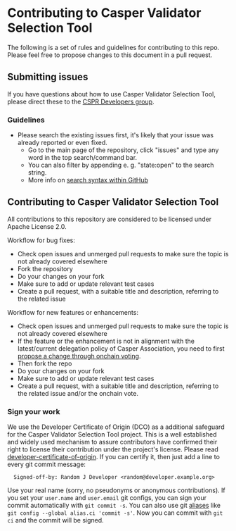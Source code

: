 # Contributing to Casper Validator Selection Tool

The following is a set of rules and guidelines for contributing to this repo. Please feel free to propose changes to this document in a pull request.

## Submitting issues

If you have questions about how to use Casper Validator Selection Tool, please direct these to the [CSPR Developers group](https://t.me/CSPRDevelopers).

### Guidelines
* Please search the existing issues first, it's likely that your issue was already reported or even fixed.
  - Go to the main page of the repository, click "issues" and type any word in the top search/command bar.
  - You can also filter by appending e. g. "state:open" to the search string.
  - More info on [search syntax within GitHub](https://help.github.com/articles/searching-issues)

## Contributing to Casper Validator Selection Tool

All contributions to this repository are considered to be licensed under Apache License 2.0.

Workflow for bug fixes:
* Check open issues and unmerged pull requests to make sure the topic is not already covered elsewhere
* Fork the repository
* Do your changes on your fork
* Make sure to add or update relevant test cases
* Create a pull request, with a suitable title and description, referring to the related issue

Workflow for new features or enhancements:
* Check open issues and unmerged pull requests to make sure the topic is not already covered elsewhere
* If the feature or the enhancement is not in alignment with the latest/current delegation policy of Casper Association, you need to first [propose a change through onchain voting](https://forum.casper.network/c/proposal-discussion/proposal-ideas/10).
* Then fork the repo
* Do your changes on your fork
* Make sure to add or update relevant test cases
* Create a pull request, with a suitable title and description, referring to the related issue and/or the onchain vote.

### Sign your work

We use the Developer Certificate of Origin (DCO) as a additional safeguard
for the Casper Validator Selection Tool project. This is a well established and widely used
mechanism to assure contributors have confirmed their right to license
their contribution under the project's license.
Please read [developer-certificate-of-origin](https://github.com/casper-ecosystem/validator-selection-tool/blob/main/.github/developer-certificate-of-origin).
If you can certify it, then just add a line to every git commit message:

````
  Signed-off-by: Random J Developer <random@developer.example.org>
````

Use your real name (sorry, no pseudonyms or anonymous contributions).
If you set your `user.name` and `user.email` git configs, you can sign your
commit automatically with `git commit -s`. You can also use git [aliases](https://git-scm.com/book/tr/v2/Git-Basics-Git-Aliases)
like `git config --global alias.ci 'commit -s'`. Now you can commit with
`git ci` and the commit will be signed.
